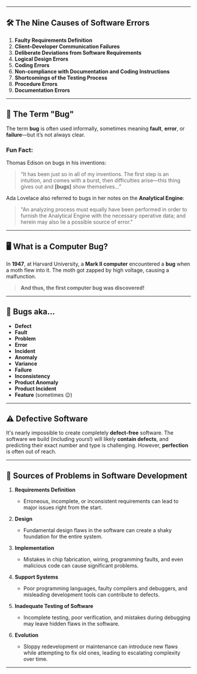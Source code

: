 
---

## 🛠️ **The Nine Causes of Software Errors**

1. **Faulty Requirements Definition**
2. **Client–Developer Communication Failures**
3. **Deliberate Deviations from Software Requirements**
4. **Logical Design Errors**
5. **Coding Errors**
6. **Non-compliance with Documentation and Coding Instructions**
7. **Shortcomings of the Testing Process**
8. **Procedure Errors**
9. **Documentation Errors**

---

## 🐞 **The Term "Bug"**

The term **bug** is often used informally, sometimes meaning **fault**, **error**, or **failure**—but it’s not always clear.

### **Fun Fact:**  
Thomas Edison on bugs in his inventions:
> “It has been just so in all of my inventions. The first step is an intuition, and comes with a burst, then difficulties arise—this thing gives out and **[bugs]** show themselves…”

Ada Lovelace also referred to bugs in her notes on the **Analytical Engine**:
> "An analyzing process must equally have been performed in order to furnish the Analytical Engine with the necessary operative data; and herein may also lie a possible source of error."

---

## 🖥️ **What is a Computer Bug?**

In **1947**, at Harvard University, a **Mark II computer** encountered a **bug** when a moth flew into it. The moth got zapped by high voltage, causing a malfunction.

> **And thus, the first computer bug was discovered!**

---

## 🐞 **Bugs aka...**

- **Defect**
- **Fault**
- **Problem**
- **Error**
- **Incident**
- **Anomaly**
- **Variance**
- **Failure**
- **Inconsistency**
- **Product Anomaly**
- **Product Incident**
- **Feature** (sometimes 😉)

---

## ⚠️ **Defective Software**

It's nearly impossible to create completely **defect-free** software. The software we build (including yours!) will likely **contain defects**, and predicting their exact number and type is challenging. However, **perfection** is often out of reach.


---

## 🚨 **Sources of Problems in Software Development**

1. **Requirements Definition**  
   - Erroneous, incomplete, or inconsistent requirements can lead to major issues right from the start.

2. **Design**  
   - Fundamental design flaws in the software can create a shaky foundation for the entire system.

3. **Implementation**  
   - Mistakes in chip fabrication, wiring, programming faults, and even malicious code can cause significant problems.

4. **Support Systems**  
   - Poor programming languages, faulty compilers and debuggers, and misleading development tools can contribute to defects.

5. **Inadequate Testing of Software**  
   - Incomplete testing, poor verification, and mistakes during debugging may leave hidden flaws in the software.

6. **Evolution**  
   - Sloppy redevelopment or maintenance can introduce new flaws while attempting to fix old ones, leading to escalating complexity over time.
---


